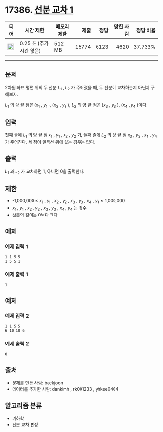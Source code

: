 # 17386. [선분 교차 1](https://www.acmicpc.net/problem/17386)

| 티어                                                                  | 시간 제한                | 메모리 제한 |  제출 | 정답 | 맞힌 사람 | 정답 비율 |
| --------------------------------------------------------------------- | ------------------------ | ----------- | ----: | ---: | --------: | --------: |
| <img src="https://static.solved.ac/tier_small/13.svg" width="20px" /> | 0.25 초 (추가 시간 없음) | 512 MB      | 15774 | 6123 |      4620 |   37.733% |

---

## 문제

2차원 좌표 평면 위의 두 선분 $L_{1}$
, $L_{2}$
가 주어졌을 때, 두 선분이 교차하는지 아닌지 구해보자.

$L_{1}$
의 양 끝 점은 ($x_{1}$
, $y_{1}$
), ($x_{2}$
, $y_{2}$
), $L_{2}$
의 양 끝 점은 ($x_{3}$
, $y_{3}$
), ($x_{4}$
, $y_{4}$
)이다.

## 입력

첫째 줄에 $L_{1}$
의 양 끝 점 $x_{1}$
, $y_{1}$
, $x_{2}$
, $y_{2}$
가, 둘째 줄에 $L_{2}$
의 양 끝 점 $x_{3}$
, $y_{3}$
, $x_{4}$
, $y_{4}$
가 주어진다. 세 점이 일직선 위에 있는 경우는 없다.

## 출력

$L_{1}$
과 $L_{2}$
가 교차하면 1, 아니면 0을 출력한다.

## 제한

- -1,000,000 ≤ $x_{1}$ , $y_{1}$ , $x_{2}$ , $y_{2}$ , $x_{3}$ , $y_{3}$ , $x_{4}$ , $y_{4}$ ≤ 1,000,000
- $x_{1}$ , $y_{1}$ , $x_{2}$ , $y_{2}$ , $x_{3}$ , $y_{3}$ , $x_{4}$ , $y_{4}$ 는 정수
- 선분의 길이는 0보다 크다.

## 예제

### 예제 입력 1

```
1 1 5 5
1 5 5 1
```

### 예제 출력 1

```
1
```

## 예제

### 예제 입력 2

```
1 1 5 5
6 10 10 6
```

### 예제 출력 2

```
0
```

## 출처

- 문제를 만든 사람: baekjoon
- 데이터를 추가한 사람: dankimh , rk001233 , yhkee0404

## 알고리즘 분류

- 기하학
- 선분 교차 판정
